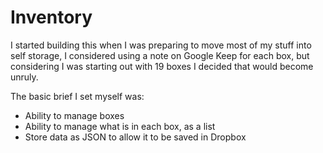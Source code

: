 # Inventory

I started building this when I was preparing to move most of my stuff into self storage, I considered using a note on Google Keep for each box, but considering I was starting out with 19 boxes I decided that would become unruly.

The basic brief I set myself was:

 * Ability to manage boxes
 * Ability to manage what is in each box, as a list
 * Store data as JSON to allow it to be saved in Dropbox
